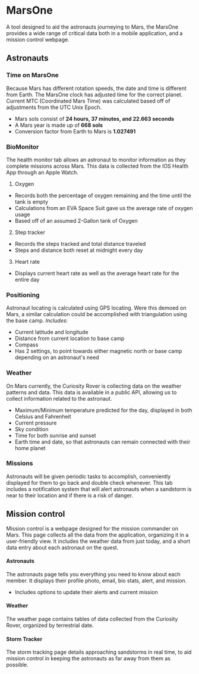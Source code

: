 # MarsOne

A tool designed to aid the astronauts journeying to Mars, the MarsOne provides a wide range of critical data both in a mobile application, and a mission control webpage.

## Astronauts

### Time on MarsOne

Because Mars has different rotation speeds, the date and time is different from Earth. The MarsOne clock has adjusted time for the correct planet. Current MTC (Coordinated Mars Time) was calculated based off of adjustments from the UTC Unix Epoch.
* Mars sols consist of **24 hours, 37 minutes, and 22.663 seconds**
* A Mars year is made up of **668 sols**
* Conversion factor from Earth to Mars is **1.027491**

### BioMonitor

The health monitor tab allows an astronaut to monitor information as they complete missions across Mars. This data is collected from the IOS Health App through an Apple Watch.
1. Oxygen
 * Records both the percentage of oxygen remaining and the time until the tank is empty
  * Calculations from an EVA Space Suit gave us the average rate of oxygen usage
  * Based off of an assumed 2-Gallon tank of Oxygen

2. Step tracker
 * Records the steps tracked and total distance traveled
  * Steps and distance both reset at midnight every day

3. Heart rate
 * Displays current heart rate as well as the average heart rate for the entire day

### Positioning

Astronaut locating is calculated using GPS locating. Were this demoed on Mars, a similar calculation could be accomplished with triangulation using the base camp.
_Includes:_
* Current latitude and longitude
* Distance from current location to base camp
* Compass
 * Has 2 settings, to point towards either magnetic north or base camp depending on an astronaut's need

### Weather

On Mars currently, the Curiosity Rover is collecting data on the weather patterns and data. This data is available in a public API, allowing us to collect information related to the astronaut.
* Maximum/Minimum temperature predicted for the day, displayed in both Celsius and Fahrenheit
* Current pressure
* Sky condition
* Time for both sunrise and sunset
* Earth time and date, so that astronauts can remain connected with their home planet

### Missions

Astronauts will be given periodic tasks to accomplish, conveniently displayed for them to go back and double check whenever. This tab includes a notification system that will alert astronauts when a sandstorm is near to their location and if there is a risk of danger.


## Mission control

Mission control is a webpage designed for the mission commander on Mars. This page collects all the data from the application, organizing it in a user-friendly view. It includes the weather data from just today, and a short data entry about each astronaut on the quest.

#### Astronauts
The astronauts page tells you everything you need to know about each member. It displays their profile photo, email, bio stats, alert, and mission.
* Includes options to update their alerts and current mission

#### Weather

The weather page contains tables of data collected from the Curiosity Rover, organized by terrestrial date.

#### Storm Tracker

The storm tracking page details approaching sandstorms in real time, to aid mission control in keeping the astronauts as far away from them as possible.
